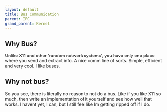 ```yaml
---
layout: default
title: Bus Communication
parent: IPC
grand_parent: Kernel
---
```


## Why Bus?

Unlike X11 and other 'random network systems', you have only one place where you send and extract info. A nice comm line of sorts. Simple, efficient and very cool. I like buses.

## Why not bus?

So you see, there is literally no reason to not do a bus. Like if you like X11 so much, then write an implementation of it yourself and see how well that works. I havent yet, I can, but I still feel like Im getting ripped off if I do.
